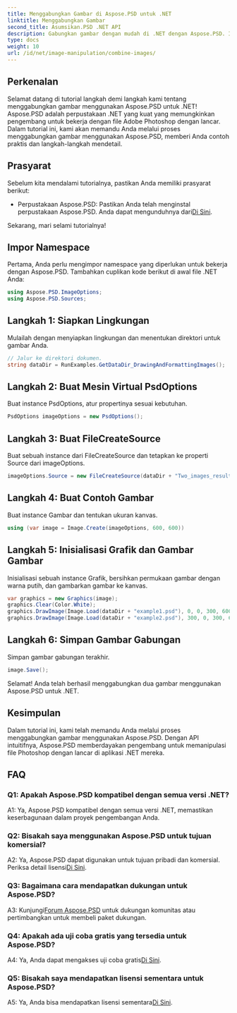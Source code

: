 ```yaml
---
title: Menggabungkan Gambar di Aspose.PSD untuk .NET
linktitle: Menggabungkan Gambar
second_title: Asumsikan.PSD .NET API
description: Gabungkan gambar dengan mudah di .NET dengan Aspose.PSD. Ikuti tutorial langkah demi langkah kami untuk manipulasi gambar yang lancar.
type: docs
weight: 10
url: /id/net/image-manipulation/combine-images/
---
```

## Perkenalan

Selamat datang di tutorial langkah demi langkah kami tentang menggabungkan gambar menggunakan Aspose.PSD untuk .NET! Aspose.PSD adalah perpustakaan .NET yang kuat yang memungkinkan pengembang untuk bekerja dengan file Adobe Photoshop dengan lancar. Dalam tutorial ini, kami akan memandu Anda melalui proses menggabungkan gambar menggunakan Aspose.PSD, memberi Anda contoh praktis dan langkah-langkah mendetail.

## Prasyarat

Sebelum kita mendalami tutorialnya, pastikan Anda memiliki prasyarat berikut:

-  Perpustakaan Aspose.PSD: Pastikan Anda telah menginstal perpustakaan Aspose.PSD. Anda dapat mengunduhnya dari[Di Sini](https://releases.aspose.com/psd/net/).

Sekarang, mari selami tutorialnya!

## Impor Namespace

Pertama, Anda perlu mengimpor namespace yang diperlukan untuk bekerja dengan Aspose.PSD. Tambahkan cuplikan kode berikut di awal file .NET Anda:

```csharp
using Aspose.PSD.ImageOptions;
using Aspose.PSD.Sources;
```

## Langkah 1: Siapkan Lingkungan

Mulailah dengan menyiapkan lingkungan dan menentukan direktori untuk gambar Anda.

```csharp
// Jalur ke direktori dokumen.
string dataDir = RunExamples.GetDataDir_DrawingAndFormattingImages();
```

## Langkah 2: Buat Mesin Virtual PsdOptions

Buat instance PsdOptions, atur propertinya sesuai kebutuhan.

```csharp
PsdOptions imageOptions = new PsdOptions();
```

## Langkah 3: Buat FileCreateSource

Buat sebuah instance dari FileCreateSource dan tetapkan ke properti Source dari imageOptions.

```csharp
imageOptions.Source = new FileCreateSource(dataDir + "Two_images_result_out.psd", false);
```

## Langkah 4: Buat Contoh Gambar

Buat instance Gambar dan tentukan ukuran kanvas.

```csharp
using (var image = Image.Create(imageOptions, 600, 600))
```

## Langkah 5: Inisialisasi Grafik dan Gambar Gambar

Inisialisasi sebuah instance Grafik, bersihkan permukaan gambar dengan warna putih, dan gambarkan gambar ke kanvas.

```csharp
var graphics = new Graphics(image);
graphics.Clear(Color.White);
graphics.DrawImage(Image.Load(dataDir + "example1.psd"), 0, 0, 300, 600);
graphics.DrawImage(Image.Load(dataDir + "example2.psd"), 300, 0, 300, 600);
```

## Langkah 6: Simpan Gambar Gabungan

Simpan gambar gabungan terakhir.

```csharp
image.Save();
```

Selamat! Anda telah berhasil menggabungkan dua gambar menggunakan Aspose.PSD untuk .NET.

## Kesimpulan

Dalam tutorial ini, kami telah memandu Anda melalui proses menggabungkan gambar menggunakan Aspose.PSD. Dengan API intuitifnya, Aspose.PSD memberdayakan pengembang untuk memanipulasi file Photoshop dengan lancar di aplikasi .NET mereka.

## FAQ

### Q1: Apakah Aspose.PSD kompatibel dengan semua versi .NET?

A1: Ya, Aspose.PSD kompatibel dengan semua versi .NET, memastikan keserbagunaan dalam proyek pengembangan Anda.

### Q2: Bisakah saya menggunakan Aspose.PSD untuk tujuan komersial?

A2: Ya, Aspose.PSD dapat digunakan untuk tujuan pribadi dan komersial. Periksa detail lisensi[Di Sini](https://purchase.aspose.com/buy).

### Q3: Bagaimana cara mendapatkan dukungan untuk Aspose.PSD?

 A3: Kunjungi[Forum Aspose.PSD](https://forum.aspose.com/c/psd/34) untuk dukungan komunitas atau pertimbangkan untuk membeli paket dukungan.

### Q4: Apakah ada uji coba gratis yang tersedia untuk Aspose.PSD?

 A4: Ya, Anda dapat mengakses uji coba gratis[Di Sini](https://releases.aspose.com/).

### Q5: Bisakah saya mendapatkan lisensi sementara untuk Aspose.PSD?

A5: Ya, Anda bisa mendapatkan lisensi sementara[Di Sini](https://purchase.aspose.com/temporary-license/).